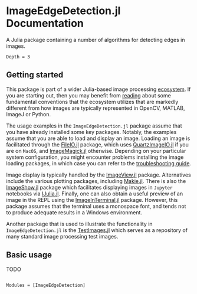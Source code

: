 # ImageEdgeDetection.jl Documentation

A Julia package containing a number of algorithms for detecting edges in images.

```@contents
Depth = 3
```

## Getting started
This package is part of a wider Julia-based image processing
[ecosystem](https://github.com/JuliaImages). If you are starting out, then you
may benefit from [reading](https://juliaimages.org/latest/quickstart/) about
some fundamental conventions that the ecosystem utilizes that are markedly
different from how images are typically represented in OpenCV, MATLAB, ImageJ or
Python.

The usage examples in the `ImageEdgeDetection.jl` package assume that you have
already installed some key packages. Notably, the examples assume that you are
able to load and display an image. Loading an image is facilitated through the
[FileIO.jl](https://github.com/JuliaIO/FileIO.jl) package, which uses
[QuartzImageIO.jl](https://github.com/JuliaIO/QuartzImageIO.jl) if you are on
`MacOS`, and [ImageMagick.jl](https://github.com/JuliaIO/ImageMagick.jl)
otherwise. Depending on your particular system configuration, you might
encounter problems installing the image loading packages, in which case you can
refer to the [troubleshooting
guide](https://juliaimages.org/latest/troubleshooting/#Installation-troubleshooting-1).

Image display is typically handled by the
[ImageView.jl](https://github.com/JuliaImages/ImageView.jl) package.
Alternatives include the various plotting packages, including
[Makie.jl](https://github.com/JuliaPlots/Makie.jl). There is
also the [ImageShow.jl](https://github.com/JuliaImages/ImageShow.jl) package
which facilitates displaying images in `Jupyter` notebooks via
[IJulia.jl](https://github.com/JuliaLang/IJulia.jl).
Finally, one can also obtain a useful preview of an image in the REPL using the
[ImageInTerminal.jl](https://github.com/JuliaImages/ImageInTerminal.jl) package.
However, this package assumes that the terminal uses a monospace font, and tends
not to produce adequate results in a Windows environment.

Another package that is used to illustrate the functionality in
`ImageEdgeDetection.jl` is the
[TestImages.jl](https://github.com/JuliaImages/TestImages.jl) which serves as a
repository of many standard image processing test images.


## Basic usage

TODO

```@index
```

```@autodocs
Modules = [ImageEdgeDetection]
```
